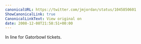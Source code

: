 ```yaml
---
canonicalURL: https://twitter.com/jmjordan/status/1045850601
ShowCanonicalLink: true
CanonicalLinkText: View original on
date: 2008-12-08T21:58:51+00:00
---
```

In line for Gatorbowl tickets.